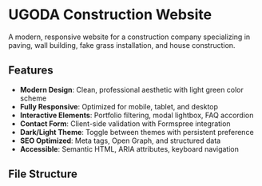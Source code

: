 # UGODA Construction Website

A modern, responsive website for a construction company specializing in paving, wall building, fake grass installation, and house construction.

## Features

- **Modern Design**: Clean, professional aesthetic with light green color scheme
- **Fully Responsive**: Optimized for mobile, tablet, and desktop
- **Interactive Elements**: Portfolio filtering, modal lightbox, FAQ accordion
- **Contact Form**: Client-side validation with Formspree integration
- **Dark/Light Theme**: Toggle between themes with persistent preference
- **SEO Optimized**: Meta tags, Open Graph, and structured data
- **Accessible**: Semantic HTML, ARIA attributes, keyboard navigation

## File Structure
